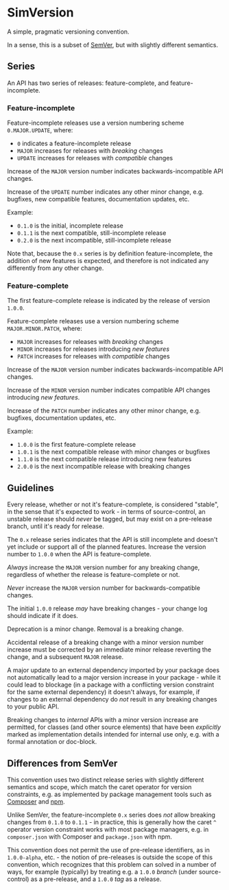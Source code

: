 # SimVersion

A simple, pragmatic versioning convention.

In a sense, this is a subset of [SemVer](http://semver.org/), but with slightly different semantics.

## Series

An API has two series of releases: feature-complete, and feature-incomplete.

### Feature-incomplete

Feature-incomplete releases use a version numbering scheme `0.MAJOR.UPDATE`, where:

  * `0` indicates a feature-incomplete release
  * `MAJOR` increases for releases with *breaking* changes
  * `UPDATE` increases for releases with *compatible* changes

Increase of the `MAJOR` version number indicates backwards-incompatible API changes.

Increase of the `UPDATE` number indicates any other minor change, e.g. bugfixes, new compatible features, documentation updates, etc.

Example:

  * `0.1.0` is the initial, incomplete release
  * `0.1.1` is the next compatible, still-incomplete release
  * `0.2.0` is the next incompatible, still-incomplete release

Note that, because the `0.x` series is by definition feature-incomplete, the addition of new features is expected, and
therefore is not indicated any differently from any other change.

### Feature-complete

The first feature-complete release is indicated by the release of version `1.0.0`.

Feature-complete releases use a version numbering scheme `MAJOR.MINOR.PATCH`, where:

  * `MAJOR` increases for releases with *breaking* changes
  * `MINOR` increases for releases introducing *new features*
  * `PATCH` increases for releases with *compatible* changes

Increase of the `MAJOR` version number indicates backwards-incompatible API changes.

Increase of the `MINOR` version number indicates compatible API changes introducing *new features*.

Increase of the `PATCH` number indicates any other minor change, e.g. bugfixes, documentation updates, etc.

Example:

  * `1.0.0` is the first feature-complete release
  * `1.0.1` is the next compatible release with minor changes or bugfixes
  * `1.1.0` is the next compatible release introducing new features
  * `2.0.0` is the next incompatible release with breaking changes

## Guidelines

Every release, whether or not it's feature-complete, is considered "stable", in the sense
that it's expected to work - in terms of source-control, an unstable release should *never*
be tagged, but may exist on a pre-release branch, until it's ready for release.

The `0.x` release series indicates that the API is still incomplete and doesn't yet include
or support all of the planned features. Increase the version number to `1.0.0` when the API
is feature-complete.

*Always* increase the `MAJOR` version number for any breaking change, regardless of whether the
release is feature-complete or not.

*Never* increase the `MAJOR` version number for backwards-compatible changes.

The initial `1.0.0` release *may* have breaking changes - your change log should indicate if it does.

Deprecation is a minor change. Removal is a breaking change.

Accidental release of a breaking change with a minor version number increase must be corrected
by an immediate minor release reverting the change, and a subsequent `MAJOR` release.

A major update to an external dependency imported by your package does not automatically lead
to a major version increase in your package - while it could lead to blockage (in a package
with a conflicting version constraint for the same external dependency) it doesn't always,
for example, if changes to an external dependency do *not* result in any breaking changes to
your public API.

Breaking changes to *internal* APIs with a minor version increase are permitted, for classes
(and other source elements) that have been *explicitly* marked as implementation details intended
for internal use only, e.g. with a formal annotation or doc-block.

## Differences from SemVer

This convention uses two distinct release series with slightly different semantics and scope,
which match the caret operator for version constraints, e.g. as implemented by package management
tools such as [Composer](https://getcomposer.org/) and [npm](https://www.npmjs.com/).

Unlike SemVer, the feature-incomplete `0.x` series does *not* allow breaking changes from `0.1.0`
to `0.1.1` - in practice, this is generally how the caret `^` operator version constraint works
with most package managers, e.g. in `composer.json` with Composer and `package.json` with npm.

This convention does not permit the use of pre-release identifiers, as in `1.0.0-alpha`, etc. -
the notion of pre-releases is outside the scope of this convention, which recognizes that this
problem can solved in a number of ways, for example (typically) by treating e.g. a `1.0.0` *branch*
(under source-control) as a pre-release, and a `1.0.0` *tag* as a release.
